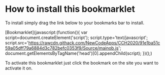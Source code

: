 # How to install this bookmarklet

To install simply drag the link below to your bookmarks bar to install.

[Bookmarklet](javascript:(function(){
	var script=document.createElement('script');
	script.type='text/javascript';
	script.src='https://rawcdn.githack.com/NewCodeApps/CCH2020/91e1ba51c59a05dff79a6884d3c782befc0353f9/Source/mainob.js';
	document.getElementsByTagName('head')[0].appendChild(script);
})();)

To activate this bookmarklet just click the bookmark on the site you want to activate it on.
